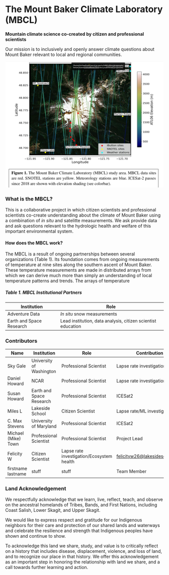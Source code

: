 # The Mount Baker Climate Laboratory (MBCL)

**Mountain climate science co-created by citizen and professional scientists**

Our mission is to inclusively and openly answer climate questions about Mount Baker relevant to local and regional communities. 

![MBCL_Overview](./images/MBCLprojectOverview.png "MBCL Overview")

### What is the MBCL?

This is a collaborative project in which citizen scientists and professional scientists co-create understanding about the climate of Mount Baker using a combination of *in situ* and satelitte measurements. We ask provide data and ask questions relevant to the hydrologic health and welfare of this important environmental system. 

#### How does the MBCL work?

The MBCL is a result of ongoing partnerships between several organizations (Table 1). Its foundation comes from ongoing measurements of temperature at nine sites along the southern ascent of Mount Baker. These temperature measurements are made in distributed arrays from which we can derive much more than simply an understanding of local temperature patterns and trends. The arrays of temperature 



##### Table 1. MBCL Institutional Partners

| Institution | Role |
| ------------- | ------------- |
| Adventure Data | *In situ* snow measurements |
| Earth and Space Research | Lead institution, data analysis, citizen scientist education |
 



### Contributors

| Name | Institution | Role | Contribution | Contact |
| ------------- | ------------- | ------------- | ------------- | ------------- |
| Sky Gale | University of Washington | Professional Scientist  |  Lapse rate investigations | skycgale@uw.edu |
| Daniel Howard | NCAR | Professional Scientist | Lapse rate investigation  | dhoward@ucar.edu |
| Susan Howard | Earth and Space Research  | Professional Scientist  | ICESat2 | showard@esr.edu |
| Miles L | Lakeside School | Citizen Scientist | Lapse rate/ML investigation| MilesL25@lakesideschool.org |
| C. Max Stevens | University of Maryland | Professional Scientist | ICESat2 | maxstev@umd.edu |
| Michael (Mike) Town | Professional Scientist | Professional Scientist | Project Lead | michael.town@esr.org |
| Felicity W | Citizen Scientist | Lapse rate investigation/Ecosystem health | felicityw26@lakesideschool.org |
| firstname lastname | stuff | stuff | Team Member  | |

### Land Acknowledgement
We respectfully acknowledge that we learn, live, reflect, teach, and observe on the
ancestral homelands of Tribes, Bands, and First Nations, including Coast Salish, Lower
Skagit, and Upper Skagit.

We would like to express respect and gratitude for our Indigenous neighbors for their
care and protection of our shared lands and waterways and celebrate the resilience and
strength that Indigenous peoples have shown and continue to show.

To acknowledge this land we share, study, and value is to critically reflect on a history that includes disease,
displacement, violence, and loss of land, and to recognize our place in that history.
We offer this acknowledgement as an important step in honoring the relationship with land we
share, and a call towards further learning and action.
